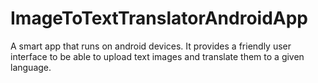 # ImageToTextTranslatorAndroidApp
A smart app that runs on android devices. It provides a friendly user interface to be able to upload text images and translate them to a given language.
